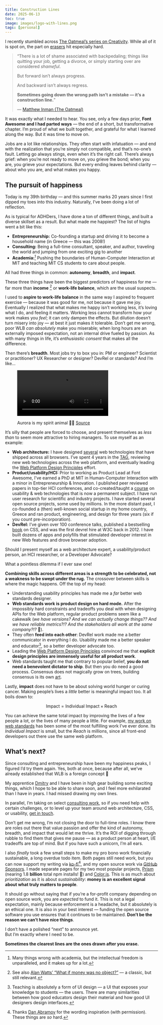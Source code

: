 ```yaml
---
title: Construction Lines
date: 2025-06-13
toc: true
image: images/logo-with-lines.png
tags: [personal]
---
```


<object data="images/logo-with-lines.svg" id="logo-with-lines"></object>

I recently stumbled across [The Oatmeal’s series on Creativity](https://theoatmeal.com/comics/creativity_things).
While all of it is spot on, the part on [erasers](https://theoatmeal.com/comics/creativity_erasers) hit especially hard.

> “There is a lot of shame associated with backpedaling;
> things like quitting your job, getting a divorce, or simply starting over are considered _shameful_.
>
> But forward isn’t always progress.
>
> And backward isn’t always regress.
>
> **Sometimes going down the wrong path isn’t a mistake —
> it’s a construction line.**”
>
> — [Matthew Inman (The Oatmeal)](https://theoatmeal.com/comics/creativity_erasers)

It was exactly what I needed to hear.
You see, only a few days prior, **Font Awesome and I had parted ways** — the end of a short, but transformative chapter.
I’m proud of what we built together, and grateful for what I learned along the way.
But it was time to move on.

Jobs are a lot like relationships.
They often start with infatuation — and end with the realization that you’re simply not compatible, and that’s no-one’s fault.
Letting go always stings, even when it’s the right call.
There’s always grief: when you’re not ready to move on, you grieve the bond; when you are, you grieve your expectations.
But every ending leaves behind clarity — about who you are, and what makes you happy.

<style>
#logo-with-lines {
	max-height: 50vh;
	margin: auto;
	background: radial-gradient(white 30%, transparent 80%);
	display: block;
}
</style>

## The pursuit of happiness

Today is my 39th birthday — and this summer marks 20 years since I first dipped my toes into this industry.
Naturally, I’ve been doing a lot of reflection.
<!-- more -->

As is typical for ADHDers, I have done a ton of different things, and built a diverse skillset as a result.
But what made me happiest?
The list of highs went a bit like this:
- **Entrepreneurship:** Co-founding a startup and driving it to become a household name (in Greece — this was 2008!)
- **Consulting:** Being a full-time consultant, speaker, and author, traveling the world and jumping from one exciting gig to another
- **Academia:**[^academia] Pushing the boundaries of Human-Computer Interaction at MIT and teaching MIT CS students to care about people.

[^academia]: Many things wrong with academia, but the intellectual freedom is unparalleled, and it makes up for a lot.

All had three things in common: **autonomy**, **breadth**, and **impact**.

These three things have been the biggest predictors of happiness for me — far more than **income** [^alanwatts] or **work-life balance**, which are the usual suspects.

[^alanwatts]: See also [Alan Watts’ “What if money was no object?”](https://www.zenpencils.com/comic/98-alan-watts-what-if-money-was-no-object/) — a classic, but still relevant.

I used to **aspire to work-life balance** in the same way I aspired to frequent exercise — because it was good for me, not because it gave me joy.
Eventually I realized that what makes me happy isn’t working less, it’s loving what I do, and feeling it matters.
Working less cannot transform how your work makes you _feel_; it can only dampen the effects.
But dilution doesn’t turn misery into joy — at best it just makes it tolerable.
Don’t get me wrong, poor WLB _can absolutely_ make you miserable; when long hours are an externally imposed expectation,
not an internal drive fueled by passion.
As with many things in life, it’s _enthusiastic consent_ that makes all the difference.

Then there’s **breadth**.
Most jobs try to box you in:
PM or engineer? Scientist or practitioner? UX Researcher or designer? DevRel or standards?
And I’m like…

<figure class="center" style="width: max(60%, 20em);">
  <video controls src="videos/aurora.mp4" loop></video>
  <figcaption>

Aurora is my spirit animal 🫶🏼 [Source](https://www.instagram.com/reel/DKj1uT7hHl-/?igsh=MXBtNWpnNWJnNWczag==)
  </figcaption>
</figure>

It’s silly that people are forced to choose, and present themselves as _less than_ to seem more attractive to hiring managers.
To use myself as an example:
* **Web architecture:** I have designed [several](/specs) web technologies that have shipped across all browsers.
I’ve spent 4 years in the [TAG](https://en.wikipedia.org/wiki/Technical_Architecture_Group),
reviewing new web technologies across the web platform,
and eventually leading the [Web Platform Design Principles](https://www.w3.org/TR/design-principles/) effort.
* **Product/usability/HCI:** Prior to working as Product Lead at Font Awesome,
I’ve earned a PhD at MIT in Human-Computer Interaction with a minor in Entrepreneurship & Innovation.
I published peer reviewed papers in top-tier HCI conferences,
and co-created/taught a [course](https://designftw.mit.edu) on usability & web technologies that is now a permanent subject.
I have run user research for scientific and industry projects.
I have started several open source projects, some used by millions.
In the more distant past, I co-founded a (then) well-known social startup in my home country, Greece and ran product, engineering, and design for three years (six if you count pre-incorporation).
* **DevRel:** I’ve given over 100 conference talks, published a bestselling [book](https://amzn.to/3FXipvi) on CSS, and was the first devrel hire at W3C back in 2012.
I have built dozens of apps and polyfills that stimulated developer interest in new Web features and drove browser adoption.

Should I present myself as a web architecture expert, a usability/product person, an HCI researcher, or a Developer Advocate?

What a pointless dilemma if I ever saw one!

**Combining skills across different areas is a strength to be celebrated, not a weakness to be swept under the rug.**
The crossover between skills is where the magic happens.
Off the top of my head:
- Understanding usability principles has made me a *far* better web standards designer.
- **Web standards work is product design on hard mode.**
After the impossibly hard constraints and tradeoffs you deal with when designing APIs for the Web platform, regular product problems seem like a cakewalk (_we have versions? And we can actually change things?? And we have reliable metrics?!? And the stakeholders all work at the same company?!?_ 🤯).
- They often **feed into each other**: DevRel work made me a better communicator in everything I do.
Usability made me a better speaker and educator[^teachingui], so a better developer advocate too.
- Leading the [Web Platform Design Principles](https://w3.org/TR/design-principles) convinced me that **explicit design principles are immensely useful for all product work**.
- Web standards taught me that contrary to popular belief, **you do not need a benevolent dictator to ship**.
But then you do need a good process.
Consensus does not magically grow on trees, building consensus is its own [art](https://www.w3.org/guide/).

[^teachingui]: Teaching is absolutely a form of UI design — a UI that exposes your knowledge to students — the users.
There are many similarities between how good educators design their material and how good UI designers design interfaces.

Lastly, **impact** does not have to be about solving world hunger or curing cancer.
Making people’s lives a _little_ better is meaningful impact too.
It all boils down to:

$$\text{Impact} = \text{Individual Impact} \times \text{Reach}$$

You can achieve the same total impact by improving the lives of a few people a lot, or the lives of many people a little.
For example, [my work on web standards](/specs) has been some of the most fulfilling work I’ve ever done.
Its _Individual Impact_ is small, but the _Reach_ is millions, since all front-end developers out there use the same web platform.

## What’s next?

Since consulting and entrepreneurship have been my happiness peaks, I figured I’d try them again.
Yes, both at once, because after all, we’ve already established that WLB is a foreign concept 🤣

My apprentice [Dmitry](https://d12n.me) and I have been in high gear building some exciting things,
which I hope to be able to share soon,
and I feel more exhilarated than I have in years.
I had missed drawing my own lines.

In parallel, I’m taking on select [consulting work](/consulting/),
so if you need help with certain challenges, or to level up your team around web architecture, CSS, or usability, [get in touch](/consulting/).

Don’t get me wrong, I’m not closing the door to full-time roles.
I know there are roles out there that value passion and offer the kind of autonomy, breadth, and impact that would let me thrive.
It’s the ROI of digging through rubble to find them that gives me pause — as a product person at heart, I/E tradeoffs are top of mind.
But if you have such a unicorn, <a class="contact no-after" data-subject="🦄 job">I’m all ears</a>.

I also _finally_ took a few small steps to make my pro bono work financially sustainable, a long overdue todo item.
Both pages still need work, but you can now support my writing via [ko-fi](https://ko-fi.com/leaverou)[^dan], and my open source work via [GitHub Sponsors](https://github.com/leaverou).
I made separate pages for my two most popular projects, [Prism](https://opencollective.com/prismjs) (nearing 1.8 **billion** total npm installs! 🤯) and [Color.js](https://opencollective.com/color).
This is as much about *prioritization* as it is about *sustainability*: **money is an excellent signal about what truly matters to people**.

<aside style="--label: 'PSA'">

It should go without saying that if you’re a for-profit company depending on open source work, you are _expected_ to fund it.
This is not a legal expectation, mainly because enforcement is a headache, but it absolutely is an ethical one.
It is also in your best interest — funding the open source software you use ensures that it continues to be maintained.
**Don’t be the reason we can’t have nice things**.
</aside>

[^dan]: Thanks [Dan Abramov](https://overreacted.io/) for the wording inspiration (with permission). These things are _so_ hard.

I don’t have a polished “next” to announce yet.<br>
But I’m exactly where I need to be.

**Sometimes the clearest lines are the ones drawn after you erase.**
